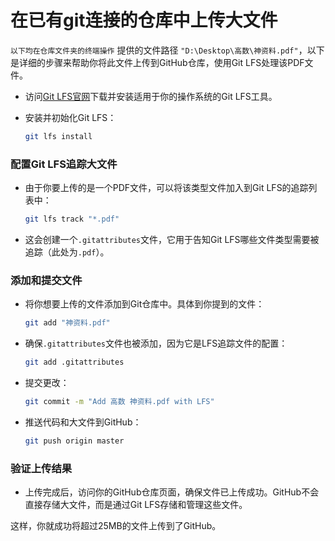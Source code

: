 # 在已有git连接的仓库中上传大文件
`以下均在仓库文件夹的终端操作`
提供的文件路径 `"D:\Desktop\高数\神资料.pdf"`，以下是详细的步骤来帮助你将此文件上传到GitHub仓库，使用Git LFS处理该PDF文件。


- 访问[Git LFS官网](https://git-lfs.github.com/)下载并安装适用于你的操作系统的Git LFS工具。




- 安装并初始化Git LFS：

  ```bash
  git lfs install
  ```

###  配置Git LFS追踪大文件
- 由于你要上传的是一个PDF文件，可以将该类型文件加入到Git LFS的追踪列表中：

  ```bash
  git lfs track "*.pdf"
  ```

- 这会创建一个`.gitattributes`文件，它用于告知Git LFS哪些文件类型需要被追踪（此处为`.pdf`）。

###  添加和提交文件
- 将你想要上传的文件添加到Git仓库中。具体到你提到的文件：

  ```bash
  git add "神资料.pdf"
  ```

- 确保`.gitattributes`文件也被添加，因为它是LFS追踪文件的配置：

  ```bash
  git add .gitattributes
  ```

- 提交更改：

  ```bash
  git commit -m "Add 高数 神资料.pdf with LFS"
  ```

- 推送代码和大文件到GitHub：

  ```bash
  git push origin master
  ```

###  验证上传结果
- 上传完成后，访问你的GitHub仓库页面，确保文件已上传成功。GitHub不会直接存储大文件，而是通过Git LFS存储和管理这些文件。
  
这样，你就成功将超过25MB的文件上传到了GitHub。
